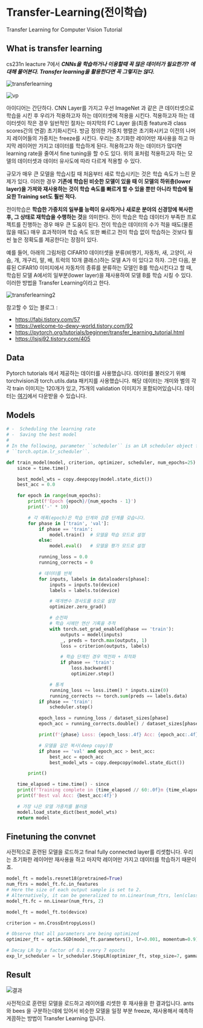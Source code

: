 # Transfer-Learning(전이학습)
Transfer Learning for Computer Vision Tutorial
<!-- Line -->


## What is transfer learning
<!-- Line -->
cs231n leacture 7에서  ***CNNs을 학습하거나 이용할때 꼭 많은 데이터가 필요한가? 에 대해 물어본다. Transfer learning을 활용한다면 꼭 그렇지는 않다.***

<!--Image-->
![transferlearning](https://user-images.githubusercontent.com/84561436/166867877-f4e174c2-8c86-4f92-922f-04b75c506303.JPG)
<!--Image-->
![vp](https://user-images.githubusercontent.com/84561436/166871447-59fed288-7a82-4ec8-a861-e898cc5312f9.JPG)

아이디어는 간단하다. CNN Layer를 가지고 우선 ImageNet 과 같은 큰 데이터셋으로 학습을 시킨 후 우리가 적용하고자 하는 데이터셋에 적용을 시킨다. 적용하고자 하는 데이터셋이 작은 경우 일반적인 절차는 마지막의 FC Layer 을(최종 feature과 class scores간의 연결) 초기화시킨다. 방금 정의한 가중치 행렬은 초기화시키고 이전의 나머지 레이어들의 가중치는 freeze를 시킨다. 우리는 초기화한 레이어만 재사용을 하고 마지막 레이어만 가지고 데이터를 학습하게 된다. 적용하고자 하는 데이터가 많다면 learning rate을 줄여서 fine tuning을 할 수도 있다. 위의 표처럼 적용하고자 하는 모델의 데이터셋과 데이터 유사도에 따라 다르게 적용할 수 있다. 

규모가 매우 큰 모델을 학습시킬 때 처음부터 새로 학습시키는 것은 학습 속도가 느린 문제가 있다. 이러한 경우 **기존에 학습된 비슷한 모델이 있을 때 이 모델의 하위층(lower layer)을 가져와 재사용하는 것이 학습 속도를 빠르게 할 수 있을 뿐만 아니라 학습에 필요한 Training set도 훨씬 적다.**

전이학습은 **학습한 가중치의 일부를 능력이 유사하거나 새로운 분야의 신경망에 복사한 후, 그 상태로 재학습을 수행하는 것**을 의미한다. 전이 학습은 학습 데이터가 부족한 프로젝트를 진행하는 경우 매우 큰 도움이 된다. 전이 학습은 데이터의 수가 적을 때도(물론 많을 때도) 매우 효과적이며 학습 속도 또한 빠르고 전이 학습 없이 학습하는 것보다 훨씬 높은 정확도를 제공한다는 장점이 있다. 

예를 들어, 아래의 그림처럼 CIFAR10 데이터셋을 분류(비행기, 자동차, 새, 고양이, 사슴, 개, 개구리, 말, 배, 트럭의 10개  클래스)하는 모델 A가 이 있다고 하자. 그런 다음, 분류된 CIFAR10 이미지에서 자동차의 종류를 분류하는 모델인 B를 학습시킨다고 할 때, 학습된 모델 A에서의 일부분(lower layer)을 재사용하여 모델 B를 학습 시킬 수 있다. 이러한 방법을 Transfer Learning이라고 한다.

<!--Image-->
![transferlearning2](https://user-images.githubusercontent.com/84561436/166870474-804ce5bf-7cb7-4da2-8479-dbacef5e3ed2.JPG)

참고할 수 있는 블로그 : 
* https://fabj.tistory.com/57 
* https://welcome-to-dewy-world.tistory.com/92
* https://pytorch.org/tutorials/beginner/transfer_learning_tutorial.html
* https://lsjsj92.tistory.com/405



## Data
<!-- Line -->
Pytorch tutorials 에서 제공하는 데이터를 사용했습니다. 데이터를 불러오기 위해 torchvision과 torch.utils.data 패키지를 사용했습니다. 해당 데이터는 개미와 벌의 각각 train 이미지는 120개가 있고, 75개의 validation 이미지가 포함되어있습니다. 데이터는 [여기](https://tutorials.pytorch.kr/beginner/transfer_learning_tutorial.html)에서 다운받을 수 있습니다. 


## Models
<!-- Line -->

``` python
# -  Scheduling the learning rate
# -  Saving the best model
#
# In the following, parameter ``scheduler`` is an LR scheduler object from
# ``torch.optim.lr_scheduler``.

def train_model(model, criterion, optimizer, scheduler, num_epochs=25):
    since = time.time()

    best_model_wts = copy.deepcopy(model.state_dict())
    best_acc = 0.0

    for epoch in range(num_epochs):
        print(f'Epoch {epoch}/{num_epochs - 1}')
        print('-' * 10)

        # 각 에폭(epoch)은 학습 단계와 검증 단계를 갖습니다.
        for phase in ['train', 'val']:
            if phase == 'train':
                model.train()  # 모델을 학습 모드로 설정
            else:
                model.eval()   # 모델을 평가 모드로 설정

            running_loss = 0.0
            running_corrects = 0

            # 데이터를 반복
            for inputs, labels in dataloaders[phase]:
                inputs = inputs.to(device)
                labels = labels.to(device)

                # 매개변수 경사도를 0으로 설정
                optimizer.zero_grad()

                # 순전파
                # 학습 시에만 연산 기록을 추적
                with torch.set_grad_enabled(phase == 'train'):
                    outputs = model(inputs)
                    _, preds = torch.max(outputs, 1)
                    loss = criterion(outputs, labels)

                    # 학습 단계인 경우 역전파 + 최적화
                    if phase == 'train':
                        loss.backward()
                        optimizer.step()

                # 통계
                running_loss += loss.item() * inputs.size(0)
                running_corrects += torch.sum(preds == labels.data)
            if phase == 'train':
                scheduler.step()

            epoch_loss = running_loss / dataset_sizes[phase]
            epoch_acc = running_corrects.double() / dataset_sizes[phase]

            print(f'{phase} Loss: {epoch_loss:.4f} Acc: {epoch_acc:.4f}')

            # 모델을 깊은 복사(deep copy)함
            if phase == 'val' and epoch_acc > best_acc:
                best_acc = epoch_acc
                best_model_wts = copy.deepcopy(model.state_dict())

        print()

    time_elapsed = time.time() - since
    print(f'Training complete in {time_elapsed // 60:.0f}m {time_elapsed % 60:.0f}s')
    print(f'Best val Acc: {best_acc:4f}')

    # 가장 나은 모델 가중치를 불러옴
    model.load_state_dict(best_model_wts)
    return model
```

## Finetuning the convnet
<!-- Line -->
사전적으로 훈련된 모델을 로드하고 final fully connected layer를 리셋합니다. 우리는 초기화한 레이어만 재사용을 하고 마지막 레이어만 가지고 데이터를 학습하기 때문이죠. 

```Python
model_ft = models.resnet18(pretrained=True)
num_ftrs = model_ft.fc.in_features
# Here the size of each output sample is set to 2.
# Alternatively, it can be generalized to nn.Linear(num_ftrs, len(class_names)).
model_ft.fc = nn.Linear(num_ftrs, 2)

model_ft = model_ft.to(device)

criterion = nn.CrossEntropyLoss()

# Observe that all parameters are being optimized
optimizer_ft = optim.SGD(model_ft.parameters(), lr=0.001, momentum=0.9)

# Decay LR by a factor of 0.1 every 7 epochs
exp_lr_scheduler = lr_scheduler.StepLR(optimizer_ft, step_size=7, gamma=0.1)
```

## Result
<!-- Line -->
<!--Image-->
![결과](https://user-images.githubusercontent.com/84561436/166874667-eba803df-4ee0-4ef1-b37c-cac4121be72d.JPG)

사전적으로 훈련된 모델을 로드하고 레이어를 리셋한 후 재사용을 한 결과입니다. ants와 bees 을 구분하는데에 있어서 비슷한 모델을 일정 부분 freeze, 재사용해서 예측하게끔하는 방법이 Transfer Learning 입니다.
